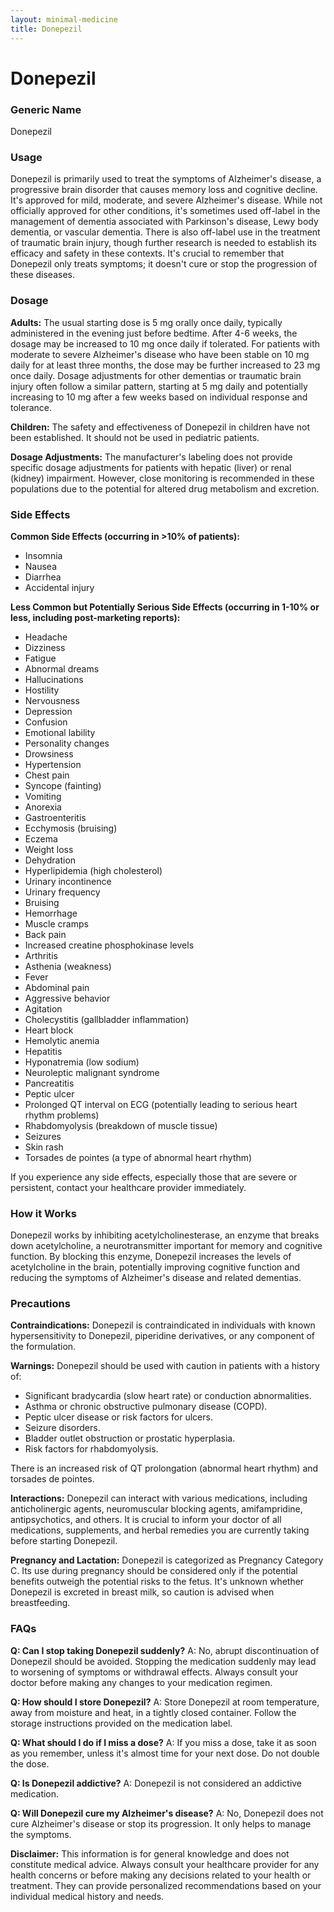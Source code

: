 ```yaml
---
layout: minimal-medicine
title: Donepezil
---
```


# Donepezil
### Generic Name
Donepezil

### Usage
Donepezil is primarily used to treat the symptoms of Alzheimer's disease, a progressive brain disorder that causes memory loss and cognitive decline.  It's approved for mild, moderate, and severe Alzheimer's disease.  While not officially approved for other conditions, it's sometimes used off-label in the management of dementia associated with Parkinson's disease, Lewy body dementia, or vascular dementia.  There is also off-label use in the treatment of traumatic brain injury, though further research is needed to establish its efficacy and safety in these contexts.  It's crucial to remember that Donepezil only treats symptoms; it doesn't cure or stop the progression of these diseases.

### Dosage
**Adults:**  The usual starting dose is 5 mg orally once daily, typically administered in the evening just before bedtime. After 4-6 weeks, the dosage may be increased to 10 mg once daily if tolerated.  For patients with moderate to severe Alzheimer's disease who have been stable on 10 mg daily for at least three months, the dose may be further increased to 23 mg once daily.  Dosage adjustments for other dementias or traumatic brain injury often follow a similar pattern, starting at 5 mg daily and potentially increasing to 10 mg after a few weeks based on individual response and tolerance.

**Children:** The safety and effectiveness of Donepezil in children have not been established.  It should not be used in pediatric patients.

**Dosage Adjustments:**  The manufacturer's labeling does not provide specific dosage adjustments for patients with hepatic (liver) or renal (kidney) impairment.  However,  close monitoring is recommended in these populations due to the potential for altered drug metabolism and excretion.

### Side Effects
**Common Side Effects (occurring in >10% of patients):**

* Insomnia
* Nausea
* Diarrhea
* Accidental injury


**Less Common but Potentially Serious Side Effects (occurring in 1-10% or less, including post-marketing reports):**

* Headache
* Dizziness
* Fatigue
* Abnormal dreams
* Hallucinations
* Hostility
* Nervousness
* Depression
* Confusion
* Emotional lability
* Personality changes
* Drowsiness
* Hypertension
* Chest pain
* Syncope (fainting)
* Vomiting
* Anorexia
* Gastroenteritis
* Ecchymosis (bruising)
* Eczema
* Weight loss
* Dehydration
* Hyperlipidemia (high cholesterol)
* Urinary incontinence
* Urinary frequency
* Bruising
* Hemorrhage
* Muscle cramps
* Back pain
* Increased creatine phosphokinase levels
* Arthritis
* Asthenia (weakness)
* Fever
* Abdominal pain
* Aggressive behavior
* Agitation
* Cholecystitis (gallbladder inflammation)
* Heart block
* Hemolytic anemia
* Hepatitis
* Hyponatremia (low sodium)
* Neuroleptic malignant syndrome
* Pancreatitis
* Peptic ulcer
* Prolonged QT interval on ECG (potentially leading to serious heart rhythm problems)
* Rhabdomyolysis (breakdown of muscle tissue)
* Seizures
* Skin rash
* Torsades de pointes (a type of abnormal heart rhythm)


If you experience any side effects, especially those that are severe or persistent, contact your healthcare provider immediately.


### How it Works
Donepezil works by inhibiting acetylcholinesterase, an enzyme that breaks down acetylcholine, a neurotransmitter important for memory and cognitive function. By blocking this enzyme, Donepezil increases the levels of acetylcholine in the brain, potentially improving cognitive function and reducing the symptoms of Alzheimer's disease and related dementias.


### Precautions
**Contraindications:** Donepezil is contraindicated in individuals with known hypersensitivity to Donepezil, piperidine derivatives, or any component of the formulation.

**Warnings:**  Donepezil should be used with caution in patients with a history of:

*  Significant bradycardia (slow heart rate) or conduction abnormalities.
*  Asthma or chronic obstructive pulmonary disease (COPD).
*  Peptic ulcer disease or risk factors for ulcers.
*  Seizure disorders.
*  Bladder outlet obstruction or prostatic hyperplasia.
*  Risk factors for rhabdomyolysis.

There is an increased risk of QT prolongation (abnormal heart rhythm) and torsades de pointes.


**Interactions:** Donepezil can interact with various medications, including anticholinergic agents, neuromuscular blocking agents, amifampridine, antipsychotics, and others.  It is crucial to inform your doctor of all medications, supplements, and herbal remedies you are currently taking before starting Donepezil.

**Pregnancy and Lactation:** Donepezil is categorized as Pregnancy Category C.  Its use during pregnancy should be considered only if the potential benefits outweigh the potential risks to the fetus.  It's unknown whether Donepezil is excreted in breast milk, so caution is advised when breastfeeding.

### FAQs

**Q: Can I stop taking Donepezil suddenly?**
A: No, abrupt discontinuation of Donepezil should be avoided.  Stopping the medication suddenly may lead to worsening of symptoms or withdrawal effects.  Always consult your doctor before making any changes to your medication regimen.


**Q: How should I store Donepezil?**
A: Store Donepezil at room temperature, away from moisture and heat, in a tightly closed container.  Follow the storage instructions provided on the medication label.


**Q:  What should I do if I miss a dose?**
A: If you miss a dose, take it as soon as you remember, unless it's almost time for your next dose.  Do not double the dose.


**Q: Is Donepezil addictive?**
A: Donepezil is not considered an addictive medication.


**Q:  Will Donepezil cure my Alzheimer's disease?**
A: No, Donepezil does not cure Alzheimer's disease or stop its progression.  It only helps to manage the symptoms.


**Disclaimer:** This information is for general knowledge and does not constitute medical advice. Always consult your healthcare provider for any health concerns or before making any decisions related to your health or treatment.  They can provide personalized recommendations based on your individual medical history and needs.
